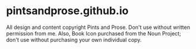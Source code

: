 # pintsandprose.github.io

All design and content copyright Pints and Prose. Don't use without written permission from me. Also, Book Icon purchased from the Noun Project;
don't use without purchasing your own individual copy.
